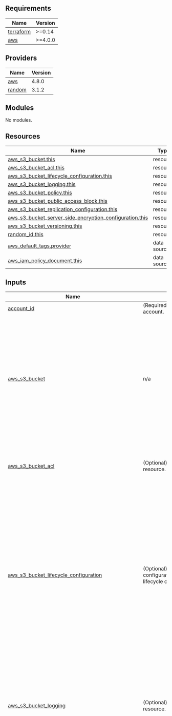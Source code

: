 <!-- BEGIN_TF_DOCS -->
## Requirements

| Name | Version |
|------|---------|
| <a name="requirement_terraform"></a> [terraform](#requirement\_terraform) | >=0.14 |
| <a name="requirement_aws"></a> [aws](#requirement\_aws) | >=4.0.0 |

## Providers

| Name | Version |
|------|---------|
| <a name="provider_aws"></a> [aws](#provider\_aws) | 4.8.0 |
| <a name="provider_random"></a> [random](#provider\_random) | 3.1.2 |

## Modules

No modules.

## Resources

| Name | Type |
|------|------|
| [aws_s3_bucket.this](https://registry.terraform.io/providers/hashicorp/aws/latest/docs/resources/s3_bucket) | resource |
| [aws_s3_bucket_acl.this](https://registry.terraform.io/providers/hashicorp/aws/latest/docs/resources/s3_bucket_acl) | resource |
| [aws_s3_bucket_lifecycle_configuration.this](https://registry.terraform.io/providers/hashicorp/aws/latest/docs/resources/s3_bucket_lifecycle_configuration) | resource |
| [aws_s3_bucket_logging.this](https://registry.terraform.io/providers/hashicorp/aws/latest/docs/resources/s3_bucket_logging) | resource |
| [aws_s3_bucket_policy.this](https://registry.terraform.io/providers/hashicorp/aws/latest/docs/resources/s3_bucket_policy) | resource |
| [aws_s3_bucket_public_access_block.this](https://registry.terraform.io/providers/hashicorp/aws/latest/docs/resources/s3_bucket_public_access_block) | resource |
| [aws_s3_bucket_replication_configuration.this](https://registry.terraform.io/providers/hashicorp/aws/latest/docs/resources/s3_bucket_replication_configuration) | resource |
| [aws_s3_bucket_server_side_encryption_configuration.this](https://registry.terraform.io/providers/hashicorp/aws/latest/docs/resources/s3_bucket_server_side_encryption_configuration) | resource |
| [aws_s3_bucket_versioning.this](https://registry.terraform.io/providers/hashicorp/aws/latest/docs/resources/s3_bucket_versioning) | resource |
| [random_id.this](https://registry.terraform.io/providers/hashicorp/random/latest/docs/resources/id) | resource |
| [aws_default_tags.provider](https://registry.terraform.io/providers/hashicorp/aws/latest/docs/data-sources/default_tags) | data source |
| [aws_iam_policy_document.this](https://registry.terraform.io/providers/hashicorp/aws/latest/docs/data-sources/iam_policy_document) | data source |

## Inputs

| Name | Description | Type | Default | Required |
|------|-------------|------|---------|:--------:|
| <a name="input_account_id"></a> [account\_id](#input\_account\_id) | (Required) AWS account ID for member account. | `string` | n/a | yes |
| <a name="input_aws_s3_bucket"></a> [aws\_s3\_bucket](#input\_aws\_s3\_bucket) | n/a | <pre>object(<br>    {<br>      # (Optional, Forces new resource) The name of the bucket. If omitted, Terraform will assign a random, unique name. Must be lowercase and less than or equal to 63 characters in length. A full list of bucket naming rules may be found here.<br>      bucket = string<br>      # (Optional, Default:false) A boolean that indicates all objects (including any locked objects) should be deleted from the bucket so that the bucket can be destroyed without error. These objects are not recoverable.<br>      force_destroy = bool<br>      # (Optional) A configuration of S3 object locking. See Object Lock Configuration below.<br>      object_lock_configuration = list(object(<br>        {<br>          object_lock_enabled = string<br>        }<br>      ))<br>    }<br>  )</pre> | n/a | yes |
| <a name="input_aws_s3_bucket_acl"></a> [aws\_s3\_bucket\_acl](#input\_aws\_s3\_bucket\_acl) | (Optional) Provides an S3 bucket ACL resource. | <pre>object(<br>    {<br>      acl                   = string<br>      access_control_policy = list(any)<br>      expected_bucket_owner = string<br><br>  })</pre> | <pre>{<br>  "access_control_policy": [],<br>  "acl": "log-delivery-write",<br>  "expected_bucket_owner": null<br>}</pre> | no |
| <a name="input_aws_s3_bucket_lifecycle_configuration"></a> [aws\_s3\_bucket\_lifecycle\_configuration](#input\_aws\_s3\_bucket\_lifecycle\_configuration) | (Optional) Provides an independent configuration resource for S3 bucket lifecycle configuration. | <pre>object(<br>    {<br>      # (Optional) The account ID of the expected bucket owner. If the bucket is owned by a different account, the request will fail with an HTTP 403 (Access Denied) error.<br>      expected_bucket_owner = string<br>      # (Required) List of configuration blocks describing the rules managing the replication documented below.<br>      rule = list(object(<br>        {<br><br>          abort_incomplete_multipart_upload_days = list(any)<br>          expiration                             = list(any)<br>          filter                                 = list(any)<br>          id                                     = string<br>          noncurrent_version_expiration          = list(any)<br>          noncurrent_version_transition          = list(any)<br>          prefix                                 = string<br>          status                                 = string<br>          transition                             = list(any)<br>        }<br>        )<br>      )<br>    }<br>  )</pre> | `null` | no |
| <a name="input_aws_s3_bucket_logging"></a> [aws\_s3\_bucket\_logging](#input\_aws\_s3\_bucket\_logging) | (Optional) Provides a S3 bucket logging resource. | <pre>object(<br>    {<br>      # (Optional, Forces new resource) The account ID of the expected bucket owner.<br>      expected_bucket_owner = string<br>      # (Required) The bucket where you want Amazon S3 to store server access logs.<br>      target_bucket = string<br>      # (Required) A prefix for all log object keys.<br>      target_prefix = string<br>      # (Optional) Set of configuration blocks with information for granting permissions documented below.<br>      target_grant = list(any)<br>  })</pre> | `null` | no |
| <a name="input_aws_s3_bucket_replication_configuration"></a> [aws\_s3\_bucket\_replication\_configuration](#input\_aws\_s3\_bucket\_replication\_configuration) | (Optional) Provides an independent configuration resource for S3 bucket lifecycle configuration. | <pre>object(<br>    {<br>      # (Required) Set of configuration blocks describing the rules managing the replication documented below.<br>      rule = list(object(<br>        {<br>          # (Optional) Whether delete markers are replicated. This argument is only valid with V2 replication configurations (i.e., when filter is used)documented below.<br>          delete_marker_replication = list(object(<br>            {<br>              # (Required) Whether delete markers should be replicated. Either "Enabled" or "Disabled".<br>              status = string<br>            }<br>          ))<br>          # (Required) Specifies the destination for the rule documented below.<br>          destination = list(object(<br>            {<br>              # (Optional) A configuration block that specifies the overrides to use for object owners on replication documented below. Specify this only in a cross-account scenario (where source and destination bucket owners are not the same), and you want to change replica ownership to the AWS account that owns the destination bucket. If this is not specified in the replication configuration, the replicas are owned by same AWS account that owns the source object. Must be used in conjunction with account owner override configuration.<br>              access_control_translation = list(object(<br>                {<br>                  # (Required) Specifies the replica ownership. For default and valid values, see PUT bucket replication in the Amazon S3 API Reference. Valid values: Destination.<br>                  owner = string<br>                }<br>              ))<br>              # (Optional) The Account ID to specify the replica ownership. Must be used in conjunction with access_control_translation override configuration.<br>              account = string<br>              # (Required) The ARN of the S3 bucket where you want Amazon S3 to store replicas of the objects identified by the rule.<br>              bucket = string<br>              # (Optional) A configuration block that provides information about encryption documented below. If source_selection_criteria is specified, you must specify this element.<br>              encryption_configuration = list(object(<br>                {<br>                  # (Required) The ID (Key ARN or Alias ARN) of the customer managed AWS KMS key stored in AWS Key Management Service (KMS) for the destination bucket.<br>                  replica_kms_key_id = string<br>                }<br>              ))<br>              # (Optional) A configuration block that specifies replication metrics-related settings enabling replication metrics and events documented below.<br>              metrics = list(object(<br>                {<br>                  # (Optional) A configuration block that specifies the time threshold for emitting the s3:Replication:OperationMissedThreshold event documented below.<br>                  event_threshold = list(object(<br>                    {<br>                      # (Required) Time in minutes. Valid values: 15.<br>                      minutes = string<br>                    }<br>                  ))<br>                  # (Required) The status of the Destination Metrics. Either "Enabled" or "Disabled".<br>                  status = string<br>                }<br>              ))<br>              # (Optional) A configuration block that specifies S3 Replication Time Control (S3 RTC), including whether S3 RTC is enabled and the time when all objects and operations on objects must be replicated documented below. Replication Time Control must be used in conjunction with metrics.<br>              replication_time = list(object(<br>                {<br>                  # (Required) The status of the Replication Time Control. Either "Enabled" or "Disabled".<br>                  status = string<br>                  # (Required) A configuration block specifying the time by which replication should be complete for all objects and operations on objects documented below.<br>                  time = list(object(<br>                    {<br>                      # (Required) Time in minutes. Valid values: 15.<br>                      minutes = string<br>                    }<br>                  ))<br>                }<br>              ))<br>              # (Optional) The storage class used to store the object. By default, Amazon S3 uses the storage class of the source object to create the object replica.<br>              storage_class = string<br>            }<br>          ))<br><br>          # (Optional) Replicate existing objects in the source bucket according to the rule configurations documented below.<br>          existing_object_replication = list(object(<br>            {<br>              # (Required) Whether the existing objects should be replicated. Either "Enabled" or "Disabled".<br>              status = string<br>            }<br>          ))<br>          # (Optional, Conflicts with prefix) Filter that identifies subset of objects to which the replication rule applies documented below.<br>          filter = list(object(<br>            {<br>              # (Optional) A configuration block for specifying rule filters. This element is required only if you specify more than one filter. See and below for more details.<br>              and = list(object(<br>                {<br>                  # (Optional) An object key name prefix that identifies subset of objects to which the rule applies. Must be less than or equal to 1024 characters in length.<br>                  prefix = string<br>                  # (Optional, Required if prefix is configured) A map of tags (key and value pairs) that identifies a subset of objects to which the rule applies. The rule applies only to objects having all the tags in its tagset.<br>                  tags = string<br>                }<br>              ))<br>              # (Optional) An object key name prefix that identifies subset of objects to which the rule applies. Must be less than or equal to 1024 characters in length.<br>              prefix = string<br>              # (Optional) A configuration block for specifying a tag key and value documented below.<br>              tag = list(object(<br>                {<br>                  # (Required) Name of the object key.<br>                  key = string<br>                  # (Required) Value of the tag.<br>                  value = string<br>                }<br>              ))<br>            }<br>          ))<br>          # (Optional) Unique identifier for the rule. Must be less than or equal to 255 characters in length.<br>          id = string<br>          # (Optional, Conflicts with filter) Object key name prefix identifying one or more objects to which the rule applies. Must be less than or equal to 1024 characters in length.<br>          prefix = string<br>          # (Optional) The priority associated with the rule. Priority should only be set if filter is configured. If not provided, defaults to 0. Priority must be unique between multiple rules.<br>          priority = string<br>          # (Optional) Specifies special object selection criteria documented below.<br>          source_selection_criteria = list(object(<br>            {<br>              # (Optional) A configuration block that you can specify for selections for modifications on replicas. Amazon S3 doesn't replicate replica modifications by default. In the latest version of replication configuration (when filter is specified), you can specify this element and set the status to Enabled to replicate modifications on replicas.<br>              replica_modifications = list(object(<br>                {<br>                  # (Required) Whether the existing objects should be replicated. Either "Enabled" or "Disabled".<br>                  status = string<br>                }<br>              ))<br>              # (Optional) A configuration block for filter information for the selection of Amazon S3 objects encrypted with AWS KMS. If specified, replica_kms_key_id in destination encryption_configuration must be specified as well.<br>              sse_kms_encrypted_objects = list(object(<br>                {<br>                  # (Required) Whether the existing objects should be replicated. Either "Enabled" or "Disabled".<br>                  status = string<br>                }<br>              ))<br>            }<br>          ))<br>          # (Required) The status of the rule. Either "Enabled" or "Disabled". The rule is ignored if status is not "Enabled".<br>          status = string<br>        }<br>        )<br>      )<br>    }<br>  )</pre> | `null` | no |
| <a name="input_aws_s3_bucket_server_side_encryption_configuration"></a> [aws\_s3\_bucket\_server\_side\_encryption\_configuration](#input\_aws\_s3\_bucket\_server\_side\_encryption\_configuration) | (Optional) Provides a S3 bucket server-side encryption configuration resource. | <pre>object(<br>    {<br>      # (Optional, Forces new resource) The account ID of the expected bucket owner.<br>      expected_bucket_owner = string<br>      # (Required) Set of server-side encryption configuration rules. documented below. Currently, only a single rule is supported.<br>      rule = list(any)<br>    }<br>  )</pre> | <pre>{<br>  "expected_bucket_owner": null,<br>  "rule": [<br>    {<br>      "apply_server_side_encryption_by_default": [<br>        {<br>          "kms_master_key_id": null,<br>          "sse_algorithm": "AES256"<br>        }<br>      ]<br>    }<br>  ]<br>}</pre> | no |
| <a name="input_aws_s3_bucket_versioning"></a> [aws\_s3\_bucket\_versioning](#input\_aws\_s3\_bucket\_versioning) | (Optional) Configuration block for the versioning parameters. | <pre>object(<br>    {<br>      versioning_configuration = list(any)<br>  })</pre> | <pre>{<br>  "versioning_configuration": [<br>    {<br>      "mfa_delete": "Disabled",<br>      "status": "Disabled"<br>    }<br>  ]<br>}</pre> | no |
| <a name="input_is_random_name_suffix"></a> [is\_random\_name\_suffix](#input\_is\_random\_name\_suffix) | (Optional) The random name suffix of the bucket. | `bool` | `false` | no |
| <a name="input_s3_replication_configuration_role_arn"></a> [s3\_replication\_configuration\_role\_arn](#input\_s3\_replication\_configuration\_role\_arn) | (Optional) IAM role ARN to set for the aws\_s3\_bucket\_replication\_configuration resource, which does not need to be specified if replication is not performed. | `string` | `null` | no |
| <a name="input_tags"></a> [tags](#input\_tags) | (Optional) A mapping of tags to assign to the bucket. | `map(any)` | `null` | no |

## Outputs

| Name | Description |
|------|-------------|
| <a name="output_arn"></a> [arn](#output\_arn) | The ARN of the bucket. Will be of format arn:aws:s3:::bucketname. |
| <a name="output_bucket"></a> [bucket](#output\_bucket) | The name of the bucket. |
| <a name="output_id"></a> [id](#output\_id) | The name of the bucket. |
<!-- END_TF_DOCS -->
